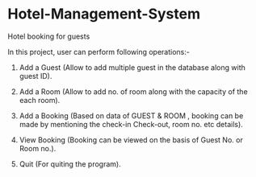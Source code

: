 # Hotel-Management-System
Hotel booking for guests

In this project, user can perform following operations:- 
1. Add a Guest (Allow to add multiple guest in the database along with guest ID). 

2. Add a Room (Allow to add no. of room along with the capacity of the each room). 

3. Add a Booking (Based on data of GUEST & ROOM , booking can be made  by mentioning the check-in Check-out, room no. etc details). 

4. View Booking (Booking can be viewed on the basis of Guest No. or Room no.).

5. Quit (For quiting the program).
